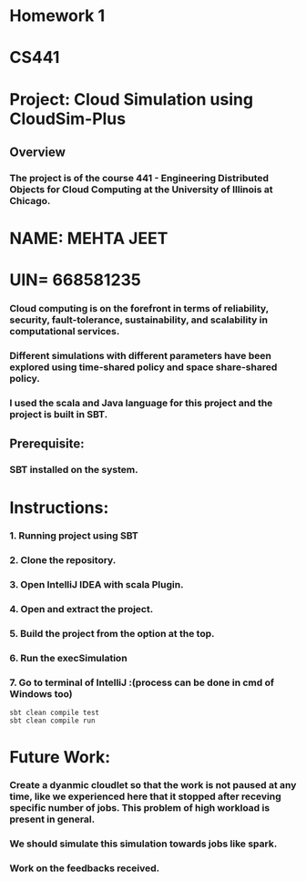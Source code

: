 # Homework 1
# CS441
# Project: Cloud Simulation using CloudSim-Plus
## Overview
### The project is of the course 441 - Engineering Distributed Objects for Cloud Computing at the University of Illinois at Chicago.
# NAME: MEHTA JEET
# UIN= 668581235
### Cloud computing is on the forefront in terms of reliability, security, fault-tolerance, sustainability, and scalability in computational services.
### Different simulations with different parameters have been explored using time-shared policy and space share-shared policy.
### I used the scala and Java language for this project and the project is built in SBT.

## Prerequisite:
### SBT installed on the system.
# Instructions:
### 1. Running project using SBT
### 2. Clone the repository.
### 3. Open IntelliJ IDEA with scala Plugin.
### 4. Open and extract the project.
### 5. Build the project from the option at the top.
### 6. Run the execSimulation 
### 7. Go to terminal of IntelliJ :(process can be done in cmd of Windows too)
    sbt clean compile test
    sbt clean compile run
# Future Work:
### Create a dyanmic cloudlet so that the work is not paused at any time, like we experienced here that it stopped after receving specific number of jobs. This problem of high workload is present in general.
### We should simulate this simulation towards jobs like spark.
### Work on the feedbacks received. 
